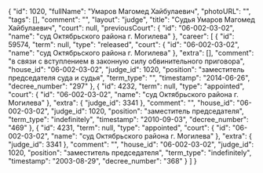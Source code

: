 {
    "id": 1020,
    "fullName": "Умаров Магомед Хайбулаевич",
    "photoURL": "",
    "tags": [],
    "comment": "",
    "layout": "judge",
    "title": "Судья Умаров Магомед Хайбулаевич",
    "court": null,
    "previousCourt": {
        "id": "06-002-03-02",
        "name": "суд Октябрьского района г. Могилева"
    },
    "career": [
        {
            "id": 59574,
            "term": null,
            "type": "released",
            "court": {
                "id": "06-002-03-02",
                "name": "суд Октябрьского района г. Могилева"
            },
            "extra": [],
            "comment": "в связи с вступлением в законную силу обвинительного приговора",
            "house_id": "06-002-03-02",
            "judge_id": 1020,
            "position": "заместитель председателя суда и судья",
            "term_type": "",
            "timestamp": "2014-06-26",
            "decree_number": "297"
        },
        {
            "id": 4232,
            "term": null,
            "type": "appointed",
            "court": {
                "id": "06-002-03-02",
                "name": "суд Октябрьского района г. Могилева"
            },
            "extra": {
                "judge_id": 3341
            },
            "comment": "",
            "house_id": "06-002-03-02",
            "judge_id": 1020,
            "position": "заместитель председателя",
            "term_type": "indefinitely",
            "timestamp": "2010-09-03",
            "decree_number": "469"
        },
        {
            "id": 4231,
            "term": null,
            "type": "appointed",
            "court": {
                "id": "06-002-03-02",
                "name": "суд Октябрьского района г. Могилева"
            },
            "extra": {
                "judge_id": 3341
            },
            "comment": "",
            "house_id": "06-002-03-02",
            "judge_id": 1020,
            "position": "заместитель председателя",
            "term_type": "indefinitely",
            "timestamp": "2003-08-29",
            "decree_number": "368"
        }
    ]
}
